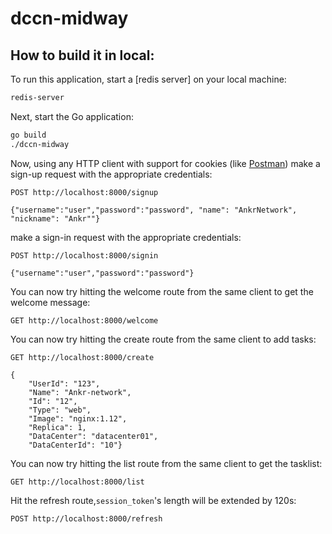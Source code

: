 # dccn-midway



## How to build it in local:

To run this application, start a [redis server] on your local machine:

```sh
redis-server
```

Next, start the Go application:

```sh
go build
./dccn-midway
```

Now, using any HTTP client with support for cookies (like [Postman](https://www.getpostman.com/apps)) make a sign-up request with the appropriate credentials:

```
POST http://localhost:8000/signup

{"username":"user","password":"password", "name": "AnkrNetwork", "nickname": "Ankr""}
```


make a sign-in request with the appropriate credentials:

```
POST http://localhost:8000/signin

{"username":"user","password":"password"}
```

You can now try hitting the welcome route from the same client to get the welcome message:

```
GET http://localhost:8000/welcome
```

You can now try hitting the create route from the same client to add tasks:

```
GET http://localhost:8000/create

{
    "UserId": "123",
    "Name": "Ankr-network",
    "Id": "12",
    "Type": "web",
    "Image": "nginx:1.12",
    "Replica": 1,
    "DataCenter": "datacenter01",
    "DataCenterId": "10"}
```

You can now try hitting the list route from the same client to get the tasklist:

```
GET http://localhost:8000/list
```

Hit the refresh route,`session_token`'s length will be extended by 120s:

```
POST http://localhost:8000/refresh
```